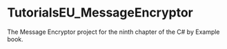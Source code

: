 # TutorialsEU_MessageEncryptor
The Message Encryptor project for the ninth chapter of the C# by Example book.
